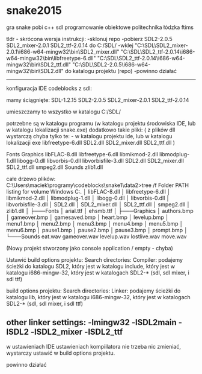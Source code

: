 # snake2015
gra snake pobi c++ sdl programowanie obiektowe politechnika łódzka ftims

tldr - skrócona wersja instrukcji:
-sklonuj repo
-pobierz 
	SDL2-2.0.5
	SDL2_mixer-2.0.1
	SDL2_ttf-2.0.14
do C:/SDL/
-wklej
	"C:\SDL\SDL2_mixer-2.0.1\i686-w64-mingw32\bin\SDL2_mixer.dll"
	"C:\SDL\SDL2_ttf-2.0.14\i686-w64-mingw32\bin\libfreetype-6.dll"
	"C:\SDL\SDL2_ttf-2.0.14\i686-w64-mingw32\bin\SDL2_ttf.dll"
	"C:\SDL\SDL2-2.0.5\i686-w64-mingw32\bin\SDL2.dll"
do katalogu projektu (repo)
-powinno działać

-------------------------------------------------------------------------------

konfiguracja IDE codeblocks z sdl:

mamy ściągnięte:
SDL-1.2.15
SDL2-2.0.5
SDL2_mixer-2.0.1
SDL2_ttf-2.0.14

umieszczamy to wszystko w katalogu C:/SDL/

potrzebne są w katalogu programu (w katalogu projektu środowiska IDE, lub w katalogu lokalizacji snake.exe) dodatkowo takie pliki:
(
z plików dll wystarczą chyba tylko te: - w katalogu projektu ide, lub w katalogu lokalizacji exe
libfreetype-6.dll
SDL2.dll
SDL2_mixer.dll
SDL2_ttf.dll
)

Fonts
Graphics
libFLAC-8.dll
libfreetype-6.dll
libmikmod-2.dll
libmodplug-1.dll
libogg-0.dll
libvorbis-0.dll
libvorbisfile-3.dll
SDL2.dll
SDL2_mixer.dll
SDL2_ttf.dll
smpeg2.dll
Sounds
zlib1.dll

całe drzewo plików:
C:\Users\maciek\programy\codeblocks\snake1\data2>tree /f
Folder PATH listing for volume Windows
C:.
│   libFLAC-8.dll
│   libfreetype-6.dll
│   libmikmod-2.dll
│   libmodplug-1.dll
│   libogg-0.dll
│   libvorbis-0.dll
│   libvorbisfile-3.dll
│   SDL2.dll
│   SDL2_mixer.dll
│   SDL2_ttf.dll
│   smpeg2.dll
│   zlib1.dll
│
├───Fonts
│       arial.ttf
│       ehsmb.ttf
│
├───Graphics
│       authors.bmp
│       gameover.bmp
│       gamesaved.bmp
│       heart.bmp
│       levelup.bmp
│       menu1.bmp
│       menu2.bmp
│       menu3.bmp
│       menu4.bmp
│       menu5.bmp
│       menu6.bmp
│       pause1.bmp
│       pause2.bmp
│       pause3.bmp
│       prompt.bmp
│
└───Sounds
        eat.wav
        gameover.wav
        levelup.wav
        lostlive.wav
        move.wav

(Nowy projekt stworzony jako console application / empty - chyba)

Ustawić build options projektu:
Search directories: 
Compiler: 
podajemy ścieżki do katalogu SDL2, który jest w katalogu include, który jest w katalogu i686-mingw-32, który jest w katalogach SDL2-* (sdl, sdl mixer, i sdl ttf)

build options projektu:
Search directories: 
Linker: 
podajemy ścieżki do katalogu lib, który jest w katalogu i686-mingw-32, który jest w katalogach SDL2-* (sdl, sdl mixer, i sdl ttf)

other linker settings:
-lmingw32 -lSDL2main -lSDL2 -lSDL2_mixer -lSDL2_ttf
-
w ustawieniach IDE ustawieniach kompiilatora nie trzeba nic zmieniać, wystarczy ustawić w build options projektu.

powinno działać